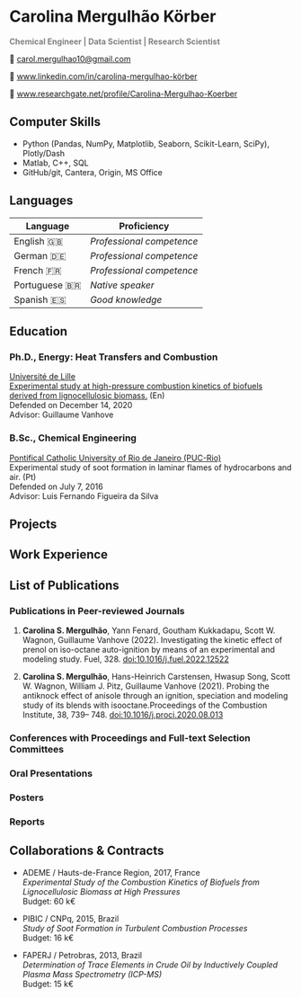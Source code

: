 # Carolina Mergulhão Körber

<div style="font-weight: bold; color: gray;">Chemical Engineer | Data Scientist | Research Scientist</div>

:e-mail: carol.mergulhao10@gmail.com

:briefcase: www.linkedin.com/in/carolina-mergulhao-körber

:microscope: www.researchgate.net/profile/Carolina-Mergulhao-Koerber

## Computer Skills

- Python (Pandas, NumPy, Matplotlib, Seaborn, Scikit-Learn, SciPy), Plotly/Dash
- Matlab, C++, SQL
- GitHub/git, Cantera, Origin, MS Office

## Languages 

| Language         | Proficiency                |
|------------------|----------------------------|
| English :gb:     | *Professional competence*  |
| German :de:      | *Professional competence*  |
| French :fr:      | *Professional competence*  |
| Portuguese 🇧🇷    | *Native speaker*           |
| Spanish :es:     | *Good knowledge*           |


## Education

### Ph.D., Energy: Heat Transfers and Combustion  
[Université de Lille](https://www.univ-lille.fr)  
[Experimental study at high-pressure combustion kinetics of biofuels derived from lignocellulosic biomass.](https://www.theses.fr/25582274X) (En)
<br>
Defended on December 14, 2020
<br>
Advisor: Guillaume Vanhove
<br>

###  B.Sc., Chemical Engineering  
[Pontifical Catholic University of Rio de Janeiro (PUC-Rio)](http://www.puc-rio.br/english/)  
Experimental study of soot formation in laminar flames of hydrocarbons and air. (Pt)
<br>
Defended on July 7, 2016
<br>
Advisor: Luis Fernando Figueira da Silva


## Projects

## Work Experience

## List of Publications

### Publications in Peer-reviewed Journals
1. **Carolina S. Mergulhão**, Yann Fenard, Goutham Kukkadapu, Scott W. Wagnon, Guillaume Vanhove (2022). Investigating the kinetic effect of prenol on iso-octane auto-ignition by means of an experimental and modeling study. Fuel, 328. [doi:10.1016/j.fuel.2022.12522](https://www.sciencedirect.com/science/article/abs/pii/S0016236122020634?via%3Dihub)

2. **Carolina S. Mergulhão**, Hans-Heinrich Carstensen, Hwasup Song, Scott W. Wagnon, William J. Pitz, Guillaume Vanhove (2021). Probing the antiknock effect of anisole through an ignition, speciation and modeling study of its blends with isooctane.Proceedings of the Combustion Institute, 38, 739– 748. [doi:10.1016/j.proci.2020.08.013](https://www.sciencedirect.com/science/article/abs/pii/S1540748920305976?via%3Dihub)

### Conferences with Proceedings and Full-text Selection Committees 

### Oral Presentations

### Posters

### Reports



## Collaborations & Contracts

- ADEME / Hauts-de-France Region, 2017, France    
  *Experimental Study of the Combustion Kinetics of Biofuels from Lignocellulosic Biomass at High Pressures*  
  Budget: 60 k€


- PIBIC / CNPq, 2015, Brazil  
  *Study of Soot Formation in Turbulent Combustion Processes*  
  Budget: 16 k€
 
- FAPERJ / Petrobras, 2013, Brazil  
  *Determination of Trace Elements in Crude Oil by Inductively Coupled Plasma Mass Spectrometry (ICP-MS)*  
  Budget: 15 k€


